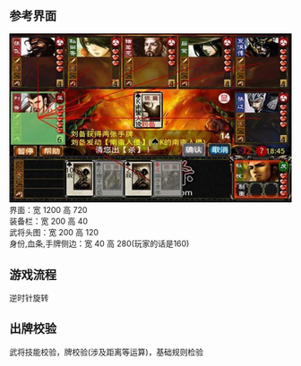 ## 参考界面
![img.png](img.png)
界面：宽 1200 高 720<br>
装备栏：宽 200 高 40<br>
武将头图：宽 200 高 120<br>
身份,血条,手牌侧边：宽 40 高 280(玩家的话是160)<br>
## 游戏流程
逆时针旋转
## 出牌校验
武将技能校验，牌校验(涉及距离等运算)，基础规则检验